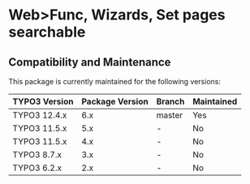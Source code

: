 # Web>Func, Wizards, Set pages searchable

## Compatibility and Maintenance

This package is currently maintained for the following versions:

| TYPO3 Version | Package Version | Branch | Maintained |
|---------------|-----------------|--------|------------|
| TYPO3 12.4.x  | 6.x             | master | Yes        |
| TYPO3 11.5.x  | 5.x             | -      | No         |
| TYPO3 11.5.x  | 4.x             | -      | No         |
| TYPO3 8.7.x   | 3.x             | -      | No         |
| TYPO3 6.2.x   | 2.x             | -      | No         |
